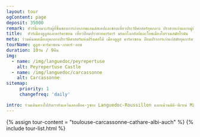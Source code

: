 ```yaml
---
layout: tour
ogContent: page
deposit: 35000
remark: ทัวร์นี้เหมาะกับผู้ที่ชื่นชอบการถ่ายภาพแลนด์สเคปและชอบเที่ยวประวัติศาสตร์ยุคกลาง ปราสาทเก่าและหมู่บ้านโบราณ
title:  ทัวร์เมืองตูลูสและคาร์คาซอน เที่ยวป้อมปราสาทคาร์ตาร์ มรดกโลกอัลบีและโอชเมืองโบราณสมัยโรมัน
meta: ร่วมค้นพบเมืองยุคกลางประวัติศาสตร์แห่งฝรั่งเศสใต้ เมืองตูลูส คาร์คาซอน ป้อมปราการเก่าแก่สมัยยุคการ์ตาร์แห่งฝรั่งเศส เมืองป้อมปราสาทสีแดงแห่งอัลบี และโอชเมืองโบราณ
tourName: ตูลูส-คาร์คาซอน-กาตาร์-ออช
duration: 10วัน / 9คืน
img: 
  - name: /img/languedoc/peyrepertuse
    alt: Peyrepertuse Castle
  - name: /img/languedoc/carcassonne
    alt: Carcassonne
sitemap:
     priority: 1
     changefreq: 'daily'    

intro: ร่วมเดินทางไปกับเรายังแคว้นลองด็อค-รูซยง Languedoc-Roussillon และแค้วนมิดิ-พีเรเน่ Midi Pyrenee ที่ได้ทั้งความสนุกกับการถ่ายรูปที่น่าตื่นเต้นไปกับภูมิประเทศที่ไม่เหมือนใครย้อนเวลาสู่ยุคกลางที่ฝรั่งเศสใต้กับเรา ท่องเมืองตูลูสเพื่อชิมอาหารรสเลิศและชมมหาวิหารตูลูส, ท่องเมืองคาร์คาซอนเมืองยุคกลางที่ใหญ่ที่สุดในยุโรป สำรวจป้อมปราสาทคาร์คาซอน5หลังที่เรียกว่า The 5 sons of Carscassonne กับภูมิทัศน์รอบเมืองที่หลุดออกมาจากหนังเรื่อง The Lord of The Ringชมเมืองมรดกโลกอัลบี Albi เมืองแห่งพระราชาคณะที่มีสมญานามว่าเมืองสีแดง The Red Cityและเที่ยวโอช Auch เมืองโบราณสมัยโรมันและแคว้นแจ๊กซ์ Gers ที่มีเมืองโบราณเต็มไปด้วยประวัติศาสตร์ 
---
```


{% assign tour-content = "toulouse-carcassonne-cathare-albi-auch" %}
{% include tour-list.html %}


